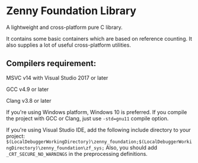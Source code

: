 # Zenny Foundation Library
A lightweight and cross-platform pure C library.

It contains some basic containers which are based on reference counting. It also supplies a lot of useful cross-platform utilities.

## Compilers requirement:
MSVC v14 with Visual Studio 2017 or later

GCC v4.9 or later

Clang v3.8 or later

If you're using Windows platform, Windows 10 is preferred. If you compile the project with GCC or Clang, just use `-std=gnu11` compile option.

If you're using Visual Studio IDE, add the following include directory to your project: `$(LocalDebuggerWorkingDirectory)\zenny_foundation;$(LocalDebuggerWorkingDirectory)\zenny_foundation\zf_sys;` 
Also, you should add `_CRT_SECURE_NO_WARNINGS` in the preprocessing definitions. 
